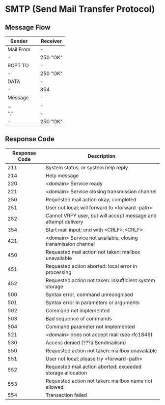 # SMTP (Send Mail Transfer Protocol)

## Message Flow

Sender    |   | Receiver
----------|---|---------
Mail From |   | -
-         |   | 250 "OK"
RCPT TO   |   | -
-         |   | 250 "OK"
DATA      |   | -
-         |   | 354
Message   |   | -
...       |   | -
"."       |   | -
-         |   | 250 "OK"

## Response Code

Response Code | Description
--------------|-----------------------------
211           | System status, or system help reply
214	          | Help message
220	          | \<domain> Service ready
221	          | \<domain> Service closing transmission channel
250	          | Requested mail action okay, completed
251	          | User not local; will forward to \<forward-path>
252	          | Cannot VRFY user, but will accept message and attempt delivery
354	          | Start mail input; end with \<CRLF>.\<CRLF>
421	          | \<domain> Service not available, closing transmission channel
450	          | Requested mail action not taken: mailbox unavailable
451 	        | Requested action aborted: local error in processing
452	          | Requested action not taken: insufficient system storage
500	          | Syntax error, command unrecognised
501	          | Syntax error in parameters or arguments
502	          | Command not implemented
503	          | Bad sequence of commands
504	          | Command parameter not implemented
521	          | \<domain> does not accept mail (see rfc1846)
530	          | Access denied (???a Sendmailism)
550	          | Requested action not taken: mailbox unavailable
551	          | User not local; please try \<forward-path>
552	          | Requested mail action aborted: exceeded storage allocation
553	          | Requested action not taken: mailbox name not allowed
554	          | Transaction failed
